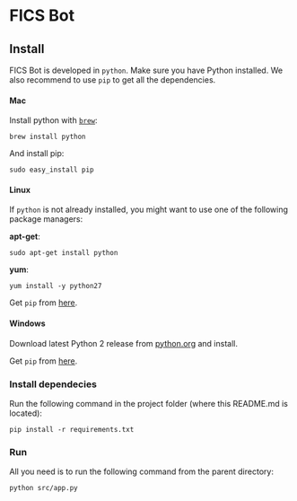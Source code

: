 # FICS Bot

## Install
FICS Bot is developed in `python`. Make sure you have Python installed. We also recommend to use `pip` 
to get all the dependencies.
#### Mac
Install python with [`brew`](http://brew.sh/):
```commandline
brew install python
```
And install pip:
````commandline
sudo easy_install pip
````

#### Linux

If `python` is not already installed, you might want to use one of the following package managers:

**apt-get**:
```commandline
sudo apt-get install python
```
**yum**:
```commandline
yum install -y python27
```

Get `pip` from [here](https://pip.pypa.io/en/stable/installing/).

#### Windows
Download latest Python 2 release from [python.org](https://www.python.org/downloads/windows/) and install.

Get `pip` from [here](https://pip.pypa.io/en/stable/installing/).

### Install dependecies

Run the following command in the project folder (where this README.md is located):
```commandline
pip install -r requirements.txt
```

### Run
All you need is to run the following command from the parent directory:
```commandline
python src/app.py
```